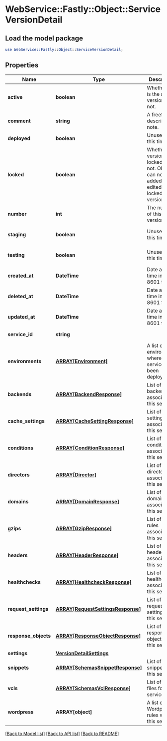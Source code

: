 # WebService::Fastly::Object::ServiceVersionDetail

## Load the model package
```perl
use WebService::Fastly::Object::ServiceVersionDetail;
```

## Properties
Name | Type | Description | Notes
------------ | ------------- | ------------- | -------------
**active** | **boolean** | Whether this is the active version or not. | [optional] [default to false]
**comment** | **string** | A freeform descriptive note. | [optional] 
**deployed** | **boolean** | Unused at this time. | [optional] 
**locked** | **boolean** | Whether this version is locked or not. Objects can not be added or edited on locked versions. | [optional] [default to false]
**number** | **int** | The number of this version. | [optional] [readonly] 
**staging** | **boolean** | Unused at this time. | [optional] [default to false]
**testing** | **boolean** | Unused at this time. | [optional] [default to false]
**created_at** | **DateTime** | Date and time in ISO 8601 format. | [optional] [readonly] 
**deleted_at** | **DateTime** | Date and time in ISO 8601 format. | [optional] [readonly] 
**updated_at** | **DateTime** | Date and time in ISO 8601 format. | [optional] [readonly] 
**service_id** | **string** |  | [optional] [readonly] 
**environments** | [**ARRAY[Environment]**](Environment.md) | A list of environments where the service has been deployed. | [optional] 
**backends** | [**ARRAY[BackendResponse]**](BackendResponse.md) | List of backends associated to this service. | [optional] 
**cache_settings** | [**ARRAY[CacheSettingResponse]**](CacheSettingResponse.md) | List of cache settings associated to this service. | [optional] 
**conditions** | [**ARRAY[ConditionResponse]**](ConditionResponse.md) | List of conditions associated to this service. | [optional] 
**directors** | [**ARRAY[Director]**](Director.md) | List of directors associated to this service. | [optional] 
**domains** | [**ARRAY[DomainResponse]**](DomainResponse.md) | List of domains associated to this service. | [optional] 
**gzips** | [**ARRAY[GzipResponse]**](GzipResponse.md) | List of gzip rules associated to this service. | [optional] 
**headers** | [**ARRAY[HeaderResponse]**](HeaderResponse.md) | List of headers associated to this service. | [optional] 
**healthchecks** | [**ARRAY[HealthcheckResponse]**](HealthcheckResponse.md) | List of healthchecks associated to this service. | [optional] 
**request_settings** | [**ARRAY[RequestSettingsResponse]**](RequestSettingsResponse.md) | List of request settings for this service. | [optional] 
**response_objects** | [**ARRAY[ResponseObjectResponse]**](ResponseObjectResponse.md) | List of response objects for this service. | [optional] 
**settings** | [**VersionDetailSettings**](VersionDetailSettings.md) |  | [optional] 
**snippets** | [**ARRAY[SchemasSnippetResponse]**](SchemasSnippetResponse.md) | List of VCL snippets for this service. | [optional] 
**vcls** | [**ARRAY[SchemasVclResponse]**](SchemasVclResponse.md) | List of VCL files for this service. | [optional] 
**wordpress** | **ARRAY[object]** | A list of Wordpress rules with this service. | [optional] 

[[Back to Model list]](../README.md#documentation-for-models) [[Back to API list]](../README.md#documentation-for-api-endpoints) [[Back to README]](../README.md)


